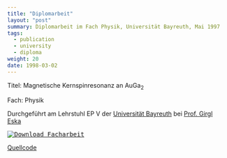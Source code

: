 ```yaml
---
title: "Diplomarbeit"
layout: "post"
summary: Diplomarbeit im Fach Physik, Universität Bayreuth, Mai 1997
tags:
  - publication
  - university
  - diploma
weight: 20
date: 1998-03-02
---
```


Titel: Magnetische Kernspinresonanz an AuGa<sub>2</sub>

Fach: Physik 

Durchgeführt am Lehrstuhl EP V der [Universität Bayreuth](https://www.physik.uni-bayreuth.de/) bei [Prof. Girgl Eska](https://www.physik.uni-bayreuth.de/de/forschung/memorial/eska_georg/index.php)

[<kbd>![Download Facharbeit](../diploma_thesis/diplomarbeit_icon.png)</kbd>](https://github.com/wuan/diplomarbeit/releases/latest/download/Diplomarbeit.pdf)

[Quellcode](https://github.com/wuan/diplomarbeit)

